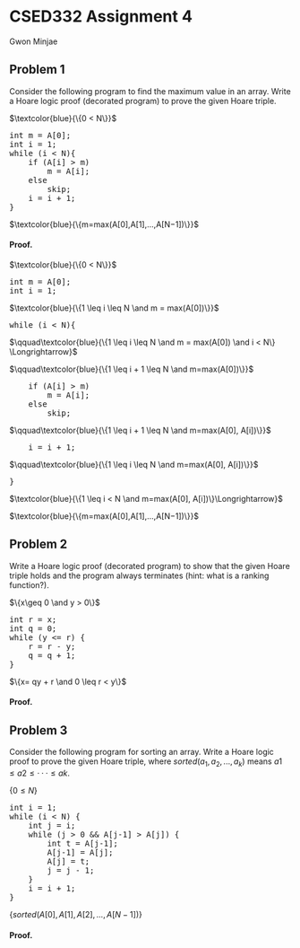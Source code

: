 # CSED332 Assignment 4

Gwon Minjae



## Problem 1

Consider the following program to find the maximum value in an array. Write a Hoare logic proof (decorated program) to prove the given Hoare triple.


$\textcolor{blue}{\{0 < N\}}$
<pre style="font-family: monospace; background-color: transparent; padding: 0; margin: 0;">
int m = A[0];
int i = 1;
while (i < N){
    if (A[i] > m)
        m = A[i];
    else
        skip;
    i = i + 1;
}
</pre>

$\textcolor{blue}{\{m=max(A[0],A[1],...,A[N−1])\}}$



#### Proof.

$\textcolor{blue}{\{0 < N\}}$

<pre style="font-family: monospace; background-color: transparent; padding: 0; margin: 0;">
int m = A[0];
int i = 1;
</pre>

$\textcolor{blue}{\{1 \leq i \leq N \and m = max(A[0])\}}$

<pre style="font-family: monospace; background-color: transparent; padding: 0; margin: 0;">
while (i < N){
</pre>

$\qquad\textcolor{blue}{\{1 \leq i \leq N \and m = max(A[0]) \and i < N\} \Longrightarrow}$

$\qquad\textcolor{blue}{\{1 \leq i + 1 \leq N \and m=max(A[0])\}}$

<pre style="font-family: monospace; background-color: transparent; padding: 0; margin: 0;">
    if (A[i] > m)
        m = A[i];
    else
        skip;
</pre>

$\qquad\textcolor{blue}{\{1 \leq i + 1 \leq N \and m=max(A[0], A[i])\}}$

<pre style="font-family: monospace; background-color: transparent; padding: 0; margin: 0;">
    i = i + 1;
</pre>

$\qquad\textcolor{blue}{\{1 \leq i \leq N \and m=max(A[0], A[i])\}}$

<pre style="font-family: monospace; background-color: transparent; padding: 0; margin: 0;">
}
</pre>

$\textcolor{blue}{\{1 \leq i < N \and m=max(A[0], A[i])\}\Longrightarrow}$

$\textcolor{blue}{\{m=max(A[0],A[1],...,A[N−1])\}}$





## Problem 2

Write a Hoare logic proof (decorated program) to show that the given Hoare triple holds and the program always terminates (hint: what is a ranking function?).

$\{x\geq 0 \and y > 0\}$

<pre style="font-family: monospace">
int r = x;
int q = 0;
while (y <= r) {
    r = r - y;
    q = q + 1;
}
</pre>

$\{x= qy + r \and 0 \leq r < y\}$



#### Proof.





## Problem 3

Consider the following program for sorting an array. Write a Hoare logic proof to prove the given Hoare triple, where $sorted(a_1,a_2,...,a_k)$ means $a1 \leq a2 \leq ··· \leq ak$.

$\{0 \leq N\}$

<pre style="font-family: monospace">
int i = 1;
while (i < N) {
    int j = i;
    while (j > 0 && A[j-1] > A[j]) {
        int t = A[j-1];
        A[j-1] = A[j];
        A[j] = t;
        j = j - 1;
    }
    i = i + 1;
}
</pre>

$\{sorted (A[0], A[1], A[2], . . . , A[N − 1])\}$



#### Proof.

